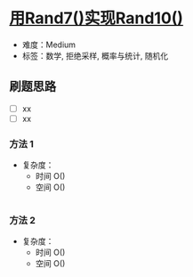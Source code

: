 # [用Rand7()实现Rand10()](https://leetcode-cn.com/problems/implement-rand10-using-rand7/)

- 难度：Medium
- 标签：数学, 拒绝采样, 概率与统计, 随机化

## 刷题思路

- [ ] xx
- [ ] xx

### 方法 1

- 复杂度：
    - 时间 O()
    - 空间 O()

``` js

```

### 方法 2

- 复杂度：
    - 时间 O()
    - 空间 O()

``` js

```
